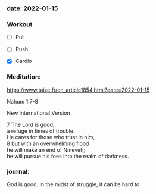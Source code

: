 ### date: 2022-01-15

### Workout
- [ ] Pull
- [ ] Push
- [x] Cardio


### Meditation:
https://www.taize.fr/en_article1854.html?date=2022-01-15

Nahum 1:7-8

New International Version

7 The Lord is good,  
 a refuge in times of trouble.  
He cares for those who trust in him,  
8  but with an overwhelming flood  
he will make an end of Nineveh;  
 he will pursue his foes into the realm of darkness.

 
### journal:

God is good. In the midst of struggle, it can be hard to 

